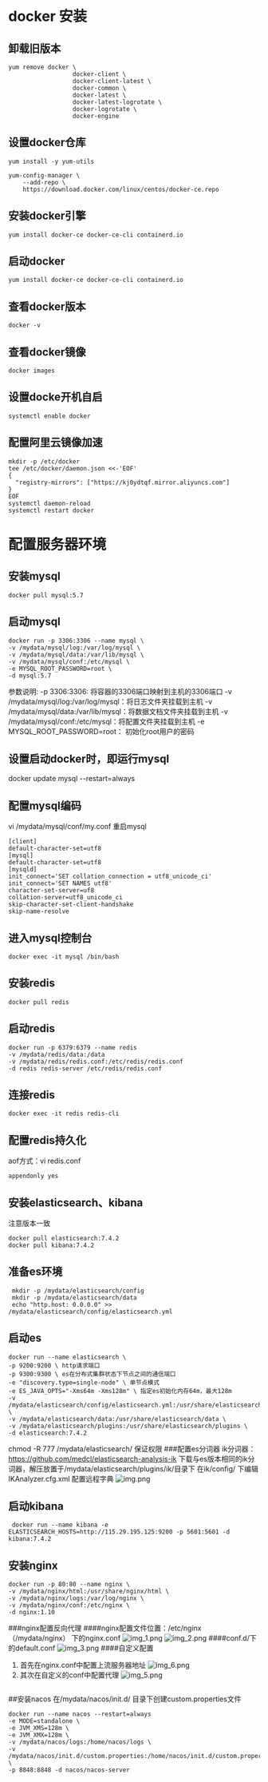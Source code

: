 # docker 安装
## 卸载旧版本
```
yum remove docker \
                  docker-client \
                  docker-client-latest \
                  docker-common \
                  docker-latest \
                  docker-latest-logrotate \
                  docker-logrotate \
                  docker-engine
```
## 设置docker仓库
```
yum install -y yum-utils

yum-config-manager \
    --add-repo \
    https://download.docker.com/linux/centos/docker-ce.repo
```

## 安装docker引擎
```
yum install docker-ce docker-ce-cli containerd.io
```
## 启动docker
```
yum install docker-ce docker-ce-cli containerd.io
```
## 查看docker版本
```
docker -v
```
## 查看docker镜像
```
docker images
```
## 设置docke开机自启
```
systemctl enable docker
```
## 配置阿里云镜像加速
```
mkdir -p /etc/docker
tee /etc/docker/daemon.json <<-'EOF'
{
  "registry-mirrors": ["https://kj0ydtqf.mirror.aliyuncs.com"]
}
EOF
systemctl daemon-reload
systemctl restart docker
```
# 配置服务器环境
## 安装mysql
```
docker pull mysql:5.7
```
## 启动mysql
```
docker run -p 3306:3306 --name mysql \
-v /mydata/mysql/log:/var/log/mysql \
-v /mydata/mysql/data:/var/lib/mysql \
-v /mydata/mysql/conf:/etc/mysql \
-e MYSQL_ROOT_PASSWORD=root \
-d mysql:5.7
```
参数说明:
 -p 3306:3306: 将容器的3306端口映射到主机的3306端口
 -v /mydata/mysql/log:/var/log/mysql：将日志文件夹挂载到主机
 -v /mydata/mysql/data:/var/lib/mysql：将数据文档文件夹挂载到主机
 -v /mydata/mysql/conf:/etc/mysql：将配置文件夹挂载到主机
 -e MYSQL_ROOT_PASSWORD=root： 初始化root用户的密码
 ## 设置启动docker时，即运行mysql
 docker update mysql --restart=always
 ## 配置mysql编码
 vi /mydata/mysql/conf/my.conf 重启mysql
 ```
 [client]
default-character-set=utf8
[mysql]
default-character-set=utf8
[mysqld]
init_connect='SET collation_connection = utf8_unicode_ci'
init_connect='SET NAMES utf8'
character-set-server=uf8
collation-server=utf8_unicode_ci
skip-character-set-client-handshake
skip-name-resolve
```

 ## 进入mysql控制台
```
docker exec -it mysql /bin/bash
```
 ## 安装redis
 ```
 docker pull redis
 ```
 ## 启动redis
 ```
 docker run -p 6379:6379 --name redis 
 -v /mydata/redis/data:/data 
 -v /mydata/redis/redis.conf:/etc/redis/redis.conf 
 -d redis redis-server /etc/redis/redis.conf
 ```

## 连接redis
```
docker exec -it redis redis-cli
```

## 配置redis持久化
aof方式：vi redis.conf
```
appendonly yes
```

## 安装elasticsearch、kibana
注意版本一致
```
docker pull elasticsearch:7.4.2
docker pull kibana:7.4.2
```
## 准备es环境
```
 mkdir -p /mydata/elasticsearch/config
 mkdir -p /mydata/elasticsearch/data
 echo "http.host: 0.0.0.0" >> /mydata/elasticsearch/config/elasticsearch.yml
```
## 启动es
```
docker run --name elasticsearch \ 
-p 9200:9200 \ http请求端口
-p 9300:9300 \ es在分布式集群状态下节点之间的通信端口
-e "discovery.type=single-node" \ 单节点模式
-e ES_JAVA_OPTS="-Xms64m -Xms128m" \ 指定es初始化内存64m，最大128m
-v /mydata/elasticsearch/config/elasticsearch.yml:/usr/share/elasticsearch/config/elasticsearch.yml \
-v /mydata/elasticsearch/data:/usr/share/elasticsearch/data \
-v /mydata/elasticsearch/plugins:/usr/share/elasticsearch/plugins \
-d elasticsearch:7.4.2
```
chmod -R 777 /mydata/elasticsearch/ 保证权限
###配置es分词器
ik分词器：https://github.com/medcl/elasticsearch-analysis-ik
下载与es版本相同的ik分词器，解压放置于/mydata/elasticsearch/plugins/ik/目录下
在ik/config/ 下编辑IKAnalyzer.cfg.xml 配置远程字典
![img.png](img.png)

## 启动kibana
```
 docker run --name kibana -e ELASTICSEARCH_HOSTS=http://115.29.195.125:9200 -p 5601:5601 -d kibana:7.4.2
```

## 安装nginx
```
docker run -p 80:80 --name nginx \
-v /mydata/nginx/html:/usr/share/nginx/html \
-v /mydata/nginx/logs:/var/log/nginx \
-v /mydata/nginx/conf:/etc/nginx \
-d nginx:1.10
```
###nginx配置反向代理
####nginx配置文件位置：/etc/nginx（/mydata/nginx） 下的nginx.conf
![img_1.png](img_1.png)
![img_2.png](img_2.png)
####conf.d/下的default.conf
![img_3.png](img_3.png)
####自定义配置
1) 首先在nginx.conf中配置上流服务器地址
![img_6.png](img_6.png)
2) 其次在自定义的conf中配置代理
![img_5.png](img_5.png)
```shell

```

##安装nacos
在/mydata/nacos/init.d/ 目录下创建custom.properties文件
```shell
docker run --name nacos --restart=always 
-e MODE=standalone \
-e JVM_XMS=128m \
-e JVM_XMX=128m \
-v /mydata/nacos/logs:/home/nacos/logs \
-v /mydata/nacos/init.d/custom.properties:/home/nacos/init.d/custom.properties \
-p 8848:8848 -d nacos/nacos-server
```
